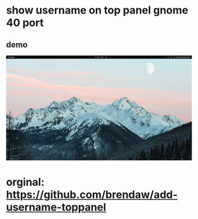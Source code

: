 # show username on top panel gnome 40 port

## demo
![plot](./demo.png)

# orginal: https://github.com/brendaw/add-username-toppanel


